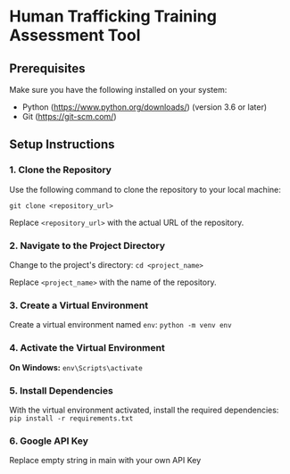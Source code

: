 # Human Trafficking Training Assessment Tool

## Prerequisites
Make sure you have the following installed on your system:
- Python (https://www.python.org/downloads/) (version 3.6 or later)
- Git (https://git-scm.com/)

## Setup Instructions

### 1. Clone the Repository
Use the following command to clone the repository to your local machine:

```git clone <repository_url>```

Replace `<repository_url>` with the actual URL of the repository.

### 2. Navigate to the Project Directory
Change to the project's directory:
```cd <project_name>```

Replace `<project_name>` with the name of the repository.

### 3. Create a Virtual Environment
Create a virtual environment named `env`:
```python -m venv env```

### 4. Activate the Virtual Environment
**On Windows:**
```env\Scripts\activate```

### 5. Install Dependencies
With the virtual environment activated, install the required dependencies:
```pip install -r requirements.txt```

### 6. Google API Key
Replace empty string in main with your own API Key



